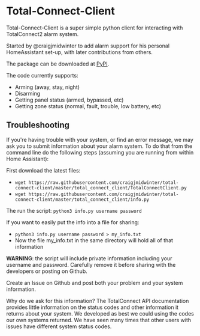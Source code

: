 # Total-Connect-Client
Total-Connect-Client is a super simple python client for interacting with TotalConnect2 alarm system.

Started by @craigjmidwinter to add alarm support for his personal HomeAssistant set-up, with later contributions from others.

The package can be downloaded at [PyPI](https://pypi.org/project/total-connect-client/).

The code currently supports:
 - Arming (away, stay, night)
 - Disarming
 - Getting panel status (armed, bypassed, etc)
 - Getting zone status (normal, fault, trouble, low battery, etc)

## Troubleshooting

If you're having trouble with your system, or find an error message, we may ask you to submit information about your alarm system.  To do that from the command line do the following steps (assuming you are running from within Home Assistant):
 
First download the latest files:
 - `wget https://raw.githubusercontent.com/craigjmidwinter/total-connect-client/master/total_connect_client/TotalConnectClient.py`
 - `wget https://raw.githubusercontent.com/craigjmidwinter/total-connect-client/master/total_connect_client/info.py`
 
The run the script:
`python3 info.py username password`  
 
If you want to easily put the info into a file for sharing: 
 - `python3 info.py username password > my_info.txt`
 - Now the file my_info.txt in the same directory will hold all of that information

**WARNING**:  the script will include private information including your username and password.  Carefully remove it before sharing with the developers or posting on Github.

Create an Issue on Github and post both your problem and your system information.

Why do we ask for this information?  The TotalConnect API documentation provides little information on the status codes and other information it returns about your system.  We developed as best we could using the codes our own systems returned.  We have seen many times that other users with issues have different system status codes.